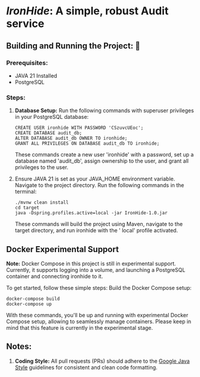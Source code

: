 # ***IronHide***: A simple, robust Audit service

## Building and Running the Project: 🔨

### Prerequisites:

- JAVA 21 Installed
- PostgreSQL

### Steps:

1. **Database Setup:**
   Run the following commands with superuser privileges in your PostgreSQL database:

   ```postgresql
   CREATE USER ironhide WITH PASSWORD 'CSzuvcUEoc';
   CREATE DATABASE audit_db;
   ALTER DATABASE audit_db OWNER TO ironhide;
   GRANT ALL PRIVILEGES ON DATABASE audit_db TO ironhide;
   ```
   These commands create a new user 'ironhide' with a password, set up a database named 'audit_db', assign ownership to the
   user, and grant all privileges to the user.


2. Ensure JAVA 21 is set as your JAVA_HOME environment variable.
   Navigate to the project directory.
   Run the following commands in the terminal:

   ```shell
   ./mvnw clean install
   cd target
   java -Dspring.profiles.active=local -jar IronHide-1.0.jar
   ```
   These commands will build the project using Maven, navigate to the target directory, and run ironhide with the '
   local' profile activated.

## Docker Experimental Support

**Note:** Docker Compose in this project is still in experimental support. Currently, it supports logging into a volume, and launching a PostgreSQL container and connecting ironhide to it.

To get started, follow these simple steps:
Build the Docker Compose setup:

   ```shell
   docker-compose build
   docker-compose up
   ```

With these commands, you'll be up and running with experimental Docker Compose setup, allowing to seamlessly manage
containers. Please keep in mind that this feature is currently in the experimental stage.

## Notes:

1. **Coding Style:**
   All pull requests (PRs) should adhere to the [Google Java Style](https://github.com/google/google-java-format)
   guidelines for consistent and clean code formatting.
